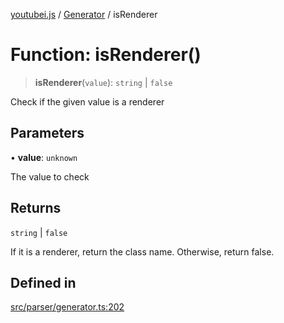 [youtubei.js](../../../README.md) / [Generator](../README.md) / isRenderer

# Function: isRenderer()

> **isRenderer**(`value`): `string` \| `false`

Check if the given value is a renderer

## Parameters

• **value**: `unknown`

The value to check

## Returns

`string` \| `false`

If it is a renderer, return the class name. Otherwise, return false.

## Defined in

[src/parser/generator.ts:202](https://github.com/LuanRT/YouTube.js/blob/af92984523f90200a18314b94478a2697c9deab0/src/parser/generator.ts#L202)
